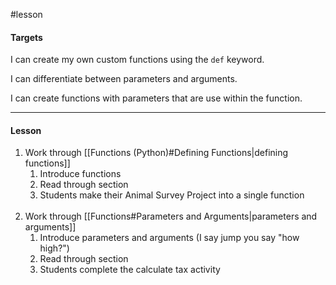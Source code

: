 #lesson 

#### Targets

I can create my own custom functions using the `def` keyword.

I can differentiate between parameters and arguments.

I can create functions with parameters that are use within the function.


---
#### Lesson
1. Work through [[Functions (Python)#Defining Functions|defining functions]]
	1. Introduce functions
	2. Read through section
	3. Students make their Animal Survey Project into a single function<br><br>
2. Work through [[Functions#Parameters and Arguments|parameters and arguments]]
	1. Introduce parameters and arguments (I say jump you say "how high?")
	2. Read through section
	3. Students complete the calculate tax activity<br><br>